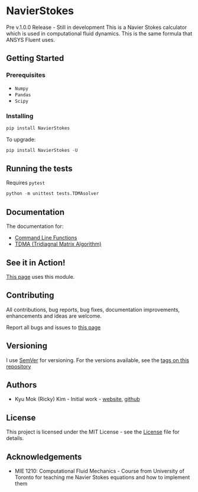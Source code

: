 # NavierStokes
Pre v.1.0.0 Release  - Still in development
This is a Navier Stokes calculator which is used
in computational fluid dynamics.
This is the same formula that ANSYS Fluent uses.

## Getting Started

### Prerequisites
* `Numpy`
* `Pandas`
* `Scipy`

### Installing
```python
pip install NavierStokes
```
To upgrade:
```python
pip install NavierStokes -U
```

## Running the tests
Requires `pytest`
```python
python -m unittest tests.TDMAsolver
```

## Documentation
The documentation for:
* [Command Line Functions]()
* [TDMA (Tridiagnal Matrix Algorithm)]()

## See it in Action!
[This page](WIP) uses this module.

## Contributing
All contributions, bug reports, bug fixes, documentation improvements, enhancements and ideas are welcome.

Report all bugs and issues to [this page](https://github.com/rickykim93/NavierStokes/issues)

## Versioning
I use [SemVer](https://semver.org) for versioning.
For the versions available, see the [tags on this repository](https://github.com/rickykim93/NavierStokes/releases)

## Authors
* Kyu Mok (Ricky) Kim - Initial work - [website](https://rickykim.net), [github](https://github.com/rickykim93)

## License
This project is licensed under the MIT License - see the [License](https://github.com/rickykim93/NavierStokes/blob/master/LICENSE)
file for details.

## Acknowledgements
* MIE 1210: Computational Fluid Mechanics - Course from University of Toronto
for teaching me Navier Stokes equations and how to implement them

